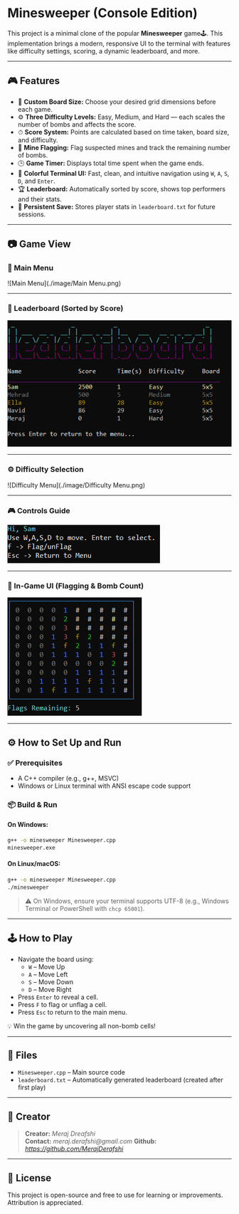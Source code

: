 
# Minesweeper (Console Edition)



This project is a minimal clone of the popular **Minesweeper** game🕹️. This implementation brings a modern, responsive UI to the terminal with features like difficulty settings, scoring, a dynamic leaderboard, and more.

---

## 🎮 Features

- 🎯 **Custom Board Size:** Choose your desired grid dimensions before each game.
- ⚙️ **Three Difficulty Levels:** Easy, Medium, and Hard — each scales the number of bombs and affects the score.
- ⏱ **Score System:** Points are calculated based on time taken, board size, and difficulty.
- 🚩 **Mine Flagging:** Flag suspected mines and track the remaining number of bombs.
- 🕒 **Game Timer:** Displays total time spent when the game ends.
- 🎨 **Colorful Terminal UI:** Fast, clean, and intuitive navigation using `W`, `A`, `S`, `D`, and `Enter`.
- 🏆 **Leaderboard:** Automatically sorted by score, shows top performers and their stats.
- 💾 **Persistent Save:** Stores player stats in `leaderboard.txt` for future sessions.

---

## 📷 Game View

### 🧩 Main Menu

![Main Menu](./image/Main Menu.png)

---

### 🥇 Leaderboard (Sorted by Score)

![Leaderboard](./image/Leaderboard.png)

---

### ⚙️ Difficulty Selection

![Difficulty Menu](./image/Difficulty Menu.png)

---

### 🎮 Controls Guide

![Controls](./image/Controls.png)

---

### 🧱 In-Game UI (Flagging & Bomb Count)

![Gameplay](./image/Gameplay.png)

---

## ⚙️ How to Set Up and Run

### ✅ Prerequisites

- A C++ compiler (e.g., g++, MSVC)
- Windows or Linux terminal with ANSI escape code support

### 📦 Build & Run

#### On Windows:

```bash
g++ -o minesweeper Minesweeper.cpp
minesweeper.exe
```

#### On Linux/macOS:

```bash
g++ -o minesweeper Minesweeper.cpp
./minesweeper
```

> ⚠️ On Windows, ensure your terminal supports UTF-8 (e.g., Windows Terminal or PowerShell with `chcp 65001`).

---

## 🕹️ How to Play

- Navigate the board using:
  - `W` – Move Up
  - `A` – Move Left
  - `S` – Move Down
  - `D` – Move Right
- Press `Enter` to reveal a cell.
- Press `F` to flag or unflag a cell.
- Press `Esc` to return to the main menu.

💡 Win the game by uncovering all non-bomb cells!

---

## 📁 Files

- `Minesweeper.cpp` – Main source code
- `leaderboard.txt` – Automatically generated leaderboard (created after first play)

---

## 👤 Creator

> **Creator:** _Meraj Dreafshi_  
> **Contact:** _meraj.derafshi@gmail.com_
> **Github:** _https://github.com/MerajDerafshi_


---

## 📜 License

This project is open-source and free to use for learning or improvements. Attribution is appreciated.
